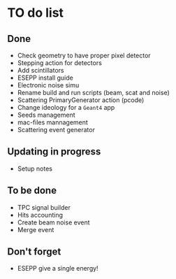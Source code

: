 # TO do list

## Done
  * Check geometry to have proper pixel detector
  * Stepping action for detectors
  * Add scintillators
  * ESEPP install guide
  * Electronic noise simu
  * Rename build and run scripts (beam, scat and noise)
  * Scattering PrimaryGenerator action (pcode)
  * Change ideology for a `Geant4` app
  * Seeds management
  * mac-files mannagement
  * Scattering event generator

## Updating in progress
  * Setup notes

## To be done
  * TPC signal builder
  * Hits accounting
  * Create beam noise event
  * Merge event

## Don't forget
  * ESEPP give a single energy!


